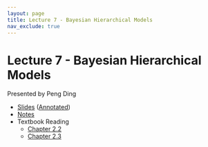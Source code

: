 ```yaml
---
layout: page
title: Lecture 7 - Bayesian Hierarchical Models
nav_exclude: true
---
```


# Lecture 7 - Bayesian Hierarchical Models

Presented by Peng Ding

- [Slides](https://drive.google.com/file/d/1Nr5pRfyC893OSGC6BmoRZ9ZKGczWobUT/view?usp=sharing) ([Annotated](https://drive.google.com/file/d/1wZdZII_b8hG8QQVYoq4B_9K7-Ucrv4I0/view?usp=sharing))
- [Notes](https://drive.google.com/file/d/1Rdfx_NBFRJ0dvCcTMBCGQgEcaolMCJlM/view?usp=sharing)
- Textbook Reading
  - [Chapter 2.2](https://data102.org/ds-102-book/content/chapters/02/02_hierarchical_models.html)
  - [Chapter 2.3](https://data102.org/ds-102-book/content/chapters/02/03_graphical_models.html)
